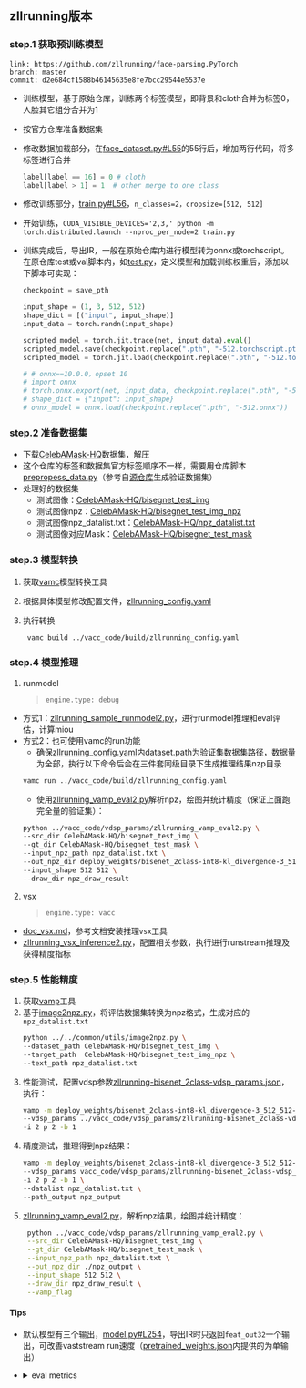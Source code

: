 
## zllrunning版本

### step.1 获取预训练模型
```
link: https://github.com/zllrunning/face-parsing.PyTorch
branch: master
commit: d2e684cf1588b46145635e8fe7bcc29544e5537e
```

- 训练模型，基于原始仓库，训练两个标签模型，即背景和cloth合并为标签0，人脸其它组分合并为1
- 按官方仓库准备数据集
- 修改数据加载部分，在[face_dataset.py#L55](https://github.com/zllrunning/face-parsing.PyTorch/blob/master/face_dataset.py#L55)的55行后，增加两行代码，将多标签进行合并
    ```python
    label[label == 16] = 0 # cloth
    label[label > 1] = 1  # other merge to one class
    ```
- 修改训练部分，[train.py#L56](https://github.com/zllrunning/face-parsing.PyTorch/blob/master/train.py#L56)，`n_classes=2，cropsize=[512, 512]`
- 开始训练，`CUDA_VISIBLE_DEVICES='2,3,' python -m torch.distributed.launch --nproc_per_node=2 train.py`
- 训练完成后，导出IR，一般在原始仓库内进行模型转为onnx或torchscript。在原仓库test或val脚本内，如[test.py](./face_parsing/test.py)，定义模型和加载训练权重后，添加以下脚本可实现：

    ```python
    checkpoint = save_pth

    input_shape = (1, 3, 512, 512)
    shape_dict = [("input", input_shape)]
    input_data = torch.randn(input_shape)

    scripted_model = torch.jit.trace(net, input_data).eval()
    scripted_model.save(checkpoint.replace(".pth", "-512.torchscript.pt"))
    scripted_model = torch.jit.load(checkpoint.replace(".pth", "-512.torchscript.pt"))

    # # onnx==10.0.0，opset 10
    # import onnx
    # torch.onnx.export(net, input_data, checkpoint.replace(".pth", "-512.onnx"), input_names=["input"], output_names=["output"], opset_version=11)
    # shape_dict = {"input": input_shape}
    # onnx_model = onnx.load(checkpoint.replace(".pth", "-512.onnx"))
    ```


### step.2 准备数据集
- 下载[CelebAMask-HQ](https://github.com/switchablenorms/CelebAMask-HQ)数据集，解压
- 这个仓库的标签和数据集官方标签顺序不一样，需要用仓库脚本[prepropess_data.py](./face_parsing/prepropess_data.py)（参考自[源仓库](https://github.com/zllrunning/face-parsing.PyTorch/blob/master/prepropess_data.py)生成验证数据集）
- 处理好的数据集
  - 测试图像：[CelebAMask-HQ/bisegnet_test_img](http://10.23.4.235:8080/datasets/seg/CelebAMask-HQ/bisegnet_test_img/?download=zip)
  - 测试图像npz：[CelebAMask-HQ/bisegnet_test_img_npz](http://10.23.4.235:8080/datasets/seg/CelebAMask-HQ/bisegnet_test_img_npz/?download=zip)
  - 测试图像npz_datalist.txt：[CelebAMask-HQ/npz_datalist.txt](http://10.23.4.235:8080/datasets/seg/CelebAMask-HQ/npz_datalist.txt)
  - 测试图像对应Mask：[CelebAMask-HQ/bisegnet_test_mask](http://10.23.4.235:8080/datasets/seg/CelebAMask-HQ/bisegnet_test_mask/?download=zip)

### step.3 模型转换
1. 获取[vamc](../../../docs/doc_vamc.md)模型转换工具
2. 根据具体模型修改配置文件，[zllrunning_config.yaml](../vacc_code/build/zllrunning_config.yaml)
3. 执行转换

   ```bash
    vamc build ../vacc_code/build/zllrunning_config.yaml
   ```
### step.4 模型推理
1. runmodel
   > `engine.type: debug`
  - 方式1：[zllrunning_sample_runmodel2.py](../vacc_code/runmodel/zllrunning_sample_runmodel2.py)，进行runmodel推理和eval评估，计算miou
  - 方式2：也可使用vamc的run功能
    - 确保[zllrunning_config.yaml](../vacc_code/build/zllrunning_config.yaml)内dataset.path为验证集数据集路径，数据量为全部，执行以下命令后会在三件套同级目录下生成推理结果nzp目录
    ```bash
    vamc run ../vacc_code/build/zllrunning_config.yaml
    ```
    - 使用[zllrunning_vamp_eval2.py](../vacc_code/vdsp_params/zllrunning_vamp_eval2.py)解析npz，绘图并统计精度（保证上面跑完全量的验证集）：
    ```bash
    python ../vacc_code/vdsp_params/zllrunning_vamp_eval2.py \
    --src_dir CelebAMask-HQ/bisegnet_test_img \
    --gt_dir CelebAMask-HQ/bisegnet_test_mask \
    --input_npz_path npz_datalist.txt \
    --out_npz_dir deploy_weights/bisenet_2class-int8-kl_divergence-3_512_512-debug-result \
    --input_shape 512 512 \
    --draw_dir npz_draw_result
    ```

2. vsx
    > `engine.type: vacc`

- [doc_vsx.md](../../../docs/doc_vsx.md)，参考文档安装推理`vsx`工具
- [zllrunning_vsx_inference2.py](../vacc_code/vsx/zllrunning_vsx_inference2.py)，配置相关参数，执行进行runstream推理及获得精度指标


### step.5 性能精度
1. 获取[vamp](../../../docs/doc_vamp.md)工具
2. 基于[image2npz.py](../../common/utils/image2npz.py)，将评估数据集转换为npz格式，生成对应的`npz_datalist.txt`
    ```bash
    python ../../common/utils/image2npz.py \
    --dataset_path CelebAMask-HQ/bisegnet_test_img \
    --target_path  CelebAMask-HQ/bisegnet_test_img_npz \
    --text_path npz_datalist.txt
    ```
3. 性能测试，配置vdsp参数[zllrunning-bisenet_2class-vdsp_params.json](../vacc_code/vdsp_params/zllrunning-bisenet_2class-vdsp_params.json)，执行：
    ```bash
    vamp -m deploy_weights/bisenet_2class-int8-kl_divergence-3_512_512-vacc/bisenet_2class \
    --vdsp_params ../vacc_code/vdsp_params/zllrunning-bisenet_2class-vdsp_params.json \
    -i 2 p 2 -b 1
    ```
4. 精度测试，推理得到npz结果：
    ```bash
    vamp -m deploy_weights/bisenet_2class-int8-kl_divergence-3_512_512-vacc/bisenet_2class \
    --vdsp_params vacc_code/vdsp_params/zllrunning-bisenet_2class-vdsp_params.json \
    -i 2 p 2 -b 1 \
    --datalist npz_datalist.txt \
    --path_output npz_output
    ```
5. [zllrunning_vamp_eval2.py](../vacc_code/vdsp_params/zllrunning_vamp_eval2.py)，解析npz结果，绘图并统计精度：
   ```bash
    python ../vacc_code/vdsp_params/zllrunning_vamp_eval2.py \
    --src_dir CelebAMask-HQ/bisegnet_test_img \
    --gt_dir CelebAMask-HQ/bisegnet_test_mask \
    --input_npz_path npz_datalist.txt \
    --out_npz_dir ./npz_output \
    --input_shape 512 512 \
    --draw_dir npz_draw_result \
    --vamp_flag
   ```


#### Tips

- 默认模型有三个输出，[model.py#L254](https://github.com/zllrunning/face-parsing.PyTorch/blob/master/model.py#L254)，导出IR时只返回`feat_out32`一个输出，可改善vaststream run速度（[pretrained_weights.json](../pretrained_weights.json)内提供的为单输出）
- 
    <details><summary>eval metrics</summary>

    ```
    torch 512 classes = 2
    ----------------- Total Performance --------------------
    Overall Acc:     0.9900743658153341
    Mean Acc :       0.9875138774962051
    FreqW Acc :      0.9803652727764909
    Mean IoU :       0.9767597274974249
    Overall F1:      0.9882216812155405
    ----------------- Class IoU Performance ----------------
    background      : 0.9676330876295614
    all_in_one_except_cloth : 0.9858863673652883
    --------------------------------------------------------

    deploy_weights/bisenet_2class_quchu_cloth-fp16-none-3_512_512-debug
    ----------------- Total Performance --------------------
    Overall Acc:     0.9900743026675991
    Mean Acc :       0.9875126713101177
    FreqW Acc :      0.9803651276458463
    Mean IoU :       0.9767595299768057
    Overall F1:      0.9882215794861182
    ----------------- Class IoU Performance ----------------
    background      : 0.967632757495317
    all_in_one_except_cloth : 0.9858863024582945
    --------------------------------------------------------

    deploy_weights/bisenet_2class_quchu_cloth-int8-kl_divergence-3_512_512-debug
    ----------------- Total Performance --------------------
    Overall Acc:     0.9900391853510482
    Mean Acc :       0.9876534861212527
    FreqW Acc :      0.9802999683614817
    Mean IoU :       0.9766867605825758
    Overall F1:      0.9881842393144329
    ----------------- Class IoU Performance ----------------
    background      : 0.9675407247922888
    all_in_one_except_cloth : 0.9858327963728626
    --------------------------------------------------------
    ```
    </details>
